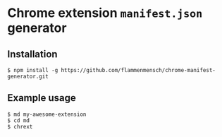# Chrome extension ```manifest.json``` generator

## Installation
```
$ npm install -g https://github.com/flammenmensch/chrome-manifest-generator.git
```

## Example usage
```
$ md my-awesome-extension
$ cd md
$ chrext
```

